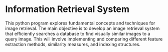 # Information Retrieval System

This python program explores fundamental concepts and techniques for image retrieval. The main objective is to develop an image retrieval system that efficiently searches a database to find visually similar images to a query image. This will involve implementing and comparing different feature extraction methods, similarity measures, and indexing structures.
